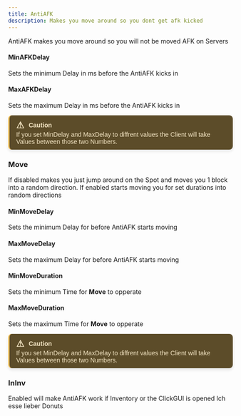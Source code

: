 ```yaml
---
title: AntiAFK
description: Makes you move around so you dont get afk kicked
---
```

AntiAFK makes you move around so you will not be moved AFK on Servers


#### MinAFKDelay
Sets the minimum Delay in ms before the AntiAFK kicks in

#### MaxAFKDelay
Sets the maximum Delay in ms before the AntiAFK kicks in

<div style="border-left: 3px solid #EEBD53; background-color: #5C4C29; padding: 10px 15px; color: #F4E6C5; font-family: Arial, sans-serif; font-size: 14px; max-width: 600px; border-radius: 8px; box-shadow: 0px 4px 6px rgba(0, 0, 0, 0.1);">
  <div style="display: flex; align-items: center; font-weight: bold; margin-bottom: 1px;">
    <span style="font-size: 20px; margin-right: 10px;">&#9888;</span>
    <span>Caution</span>
  </div>
  <div>
    If you set MinDelay and MaxDelay to diffrent values the Client will take Values between those two Numbers.
  </div>
</div>

### Move
If disabled makes you just jump around on the Spot and moves you 1 block into a random direction. If enabled starts moving you for set durations into random directions

#### MinMoveDelay
Sets the minimum Delay for before AntiAFK starts moving

#### MaxMoveDelay
Sets the maximum Delay for before AntiAFK starts moving

#### MinMoveDuration
Sets the minimum Time for **Move** to opperate

#### MaxMoveDuration
Sets the maximum Time for **Move** to opperate

<div style="border-left: 3px solid #EEBD53; background-color: #5C4C29; padding: 10px 15px; color: #F4E6C5; font-family: Arial, sans-serif; font-size: 14px; max-width: 600px; border-radius: 8px; box-shadow: 0px 4px 6px rgba(0, 0, 0, 0.1);">
  <div style="display: flex; align-items: center; font-weight: bold; margin-bottom: 1px;">
    <span style="font-size: 20px; margin-right: 10px;">&#9888;</span>
    <span>Caution</span>
  </div>
  <div>
    If you set MinDelay and MaxDelay to diffrent values the Client will take Values between those two Numbers.
  </div>
</div>

### InInv
Enabled will make AntiAFK work if Inventory or the ClickGUI is opened
Ich esse lieber Donuts
